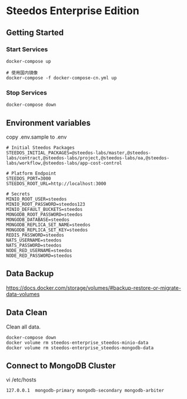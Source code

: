 # Steedos Enterprise Edition

## Getting Started

### Start Services

```
docker-compose up

# 使用国内镜像
docker-compose -f docker-compose-cn.yml up
```

### Stop Services

```
docker-compose down
```

## Environment variables 

copy .env.sample to .env 

```
# Initial Steedos Packages
STEEDOS_INITIAL_PACKAGES=@steedos-labs/master,@steedos-labs/contract,@steedos-labs/project,@steedos-labs/oa,@steedos-labs/workflow,@steedos-labs/app-cost-control

# Platform Endpoint
STEEDOS_PORT=3000
STEEDOS_ROOT_URL=http://localhost:3000

# Secrets
MINIO_ROOT_USER=steedos
MINIO_ROOT_PASSWORD=steedos123
MINIO_DEFAULT_BUCKETS=steedos
MONGODB_ROOT_PASSWORD=steedos
MONGODB_DATABASE=steedos
MONGODB_REPLICA_SET_NAME=steedos
MONGODB_REPLICA_SET_KEY=steedos
REDIS_PASSWORD=steedos
NATS_USERNAME=steedos
NATS_PASSWORD=steedos
NODE_RED_USERNAME=steedos
NODE_RED_PASSWORD=steedos
```

## Data Backup

https://docs.docker.com/storage/volumes/#backup-restore-or-migrate-data-volumes

## Data Clean

Clean all data.

```
docker-compose down
docker volume rm steedos-enterprise_steedos-minio-data
docker volume rm steedos-enterprise_steedos-mongodb-data
```

## Connect to MongoDB Cluster

vi /etc/hosts

```
127.0.0.1  mongodb-primary mongodb-secondary mongodb-arbiter
```
